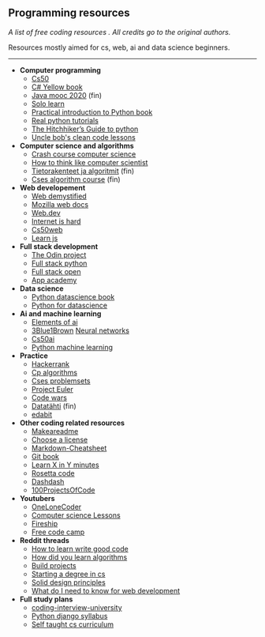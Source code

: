## Programming resources

*A list of free coding resources .
All credits go to the original authors.*

Resources mostly aimed for cs, web, ai and data science beginners.  

---
- **Computer programming**
	 - [Cs50](https://cs50.harvard.edu/x/2020/)
	 - [C# Yellow book](http://www.csharpcourse.com/)
	 - [Java mooc 2020](https://ohjelmointi-20.mooc.fi/) (fin)
	 - [Solo learn](https://www.sololearn.com/)
	 - [Practical introduction to Python book](https://www.brianheinold.net/python/A_Practical_Introduction_to_Python_Programming_Heinold.pdf)
	 - [Real python tutorials](https://realpython.com/)
	 - [The Hitchhiker’s Guide to python](https://docs.python-guide.org/)
	 - [Uncle bob's clean code lessons](https://www.youtube.com/watch?v=7EmboKQH8lM&ab_channel=UnityCoin)
- **Computer science and algorithms**
	 - [Crash course computer science](https://www.youtube.com/playlist?list=PL8dPuuaLjXtNlUrzyH5r6jN9ulIgZBpdo)
	 - [How to think like computer scientist](https://runestone.academy/runestone/books/published/thinkcspy/index.html)
	 - [Tietorakenteet ja algoritmit](https://www.cs.helsinki.fi/u/ahslaaks/tirakirja/) (fin)
	 - [Cses algorithm course](https://cses.fi/alon20/list/) (fin)
- **Web developement**
	 - [Web demystified](https://www.youtube.com/playlist?list=PLo3w8EB99pqLEopnunz-dOOBJ8t-Wgt2g)
	 - [Mozilla web docs](https://developer.mozilla.org/en-US/docs/Learn/Getting_started_with_the_web)
	 - [Web.dev](https://web.dev/)
	 - [Internet is hard](https://www.internetingishard.com/)
	 - [Cs50web](https://cs50.harvard.edu/web/2020/)
	 - [Learn js](https://learnjavascript.online/)
- **Full stack development**
	 - [The Odin project](https://theodinproject.com/paths)
	 - [Full stack python](https://www.fullstackpython.com/)
	 - [Full stack open](https://fullstackopen.com/)
	 - [App academy](https://open.appacademy.io/)
- **Data science**
	 - [Python datascience book](https://jakevdp.github.io/PythonDataScienceHandbook/00.00-preface.html#Who-Is-This-Book-For?)
	 - [Python for datascience](https://kharpann.com/learn-python-for-data-science-full-course/)
- **Ai and machine learning**
	 - [Elements of ai](https://www.elementsofai.com/)
	 - [3Blue1Brown](https://www.youtube.com/channel/UCYO_jab_esuFRV4b17AJtAw) [Neural networks](https://www.youtube.com/watch?v=aircAruvnKk&list=PLZHQObOWTQDNU6R1_67000Dx_ZCJB-3pi&ab_channel=3Blue1Brown)
	 - [Cs50ai](https://cs50.harvard.edu/ai/2020/)
	 - [Python machine learning](https://pythonprogramming.net/)
- **Practice**
	 - [Hackerrank](https://www.hackerrank.com/dashboard)
	 - [Cp algorithms](http://cp-algorithms.com/)
	 - [Cses problemsets](https://cses.fi/problemset/)
	 - [Project Euler](https://projecteuler.net/about)
	 - [Code wars](https://www.codewars.com/)
	 - [Datatähti](https://cses.fi/dt/list/) (fin)
	 - [edabit](https://edabit.com/)
- **Other coding related resources**
	 - [Makeareadme](https://www.makeareadme.com/)
	 - [Choose a license](https://choosealicense.com/)
	 - [Markdown-Cheatsheet](https://github.com/adam-p/markdown-here/wiki/Markdown-Cheatsheet)
	 - [Git book](https://git-scm.com/book/en/v2)
	 - [Learn X in Y minutes](https://learnxinyminutes.com/)
	 - [Rosetta code](http://rosettacode.org/wiki/Rosetta_Code)
	 - [Dashdash](https://dashdash.io/)
	 - [100ProjectsOfCode](https://github.com/aceking007/100ProjectsOfCode)
- **Youtubers**
	 - [OneLoneCoder](https://www.youtube.com/c/javidx9)
	 - [Computer science Lessons](https://www.youtube.com/c/ComputerScienceLessons)
	 - [Fireship](https://www.youtube.com/c/AngularFirebase)
	 - [Free code camp](https://www.youtube.com/channel/UC8butISFwT-Wl7EV0hUK0BQ)
- **Reddit threads**
	 - [How to learn write good code](https://www.reddit.com/r/learnprogramming/comments/iwf81z/how_to_learn_how_to_write_good_code_for_big/)
	 - [How did you learn algorithms](https://www.reddit.com/r/learnprogramming/comments/iimqjw/self_learners_how_did_you_learn_algorithms/)
	 - [Build projects](https://www.reddit.com/r/learnprogramming/comments/i2c0ud/keep_being_told_to_build_projects_but_dont_know/)
	 - [Starting a degree in cs](https://www.reddit.com/r/computerscience/comments/g6trzn/starting_a_degree_in_cs/)
	 - [Solid design principles](https://www.reddit.com/r/learnprogramming/comments/cr3m01/solid_design_principles_for_everyone/)
	 - [What do I need to know for web development](https://www.reddit.com/r/learnprogramming/comments/dlikxe/what_do_i_need_to_know_for_web_development/)
- **Full study plans**
	 - [coding-interview-university](https://github.com/jwasham/coding-interview-university)
	 - [Python django syllabus](https://www.reddit.com/r/learnprogramming/comments/i9vuhr/i_wrote_a_syllabus_for_learning_python_and_django/)
	 - [Self taught cs curriculum](https://www.reddit.com/r/learnprogramming/comments/gsansp/my_55step_selftaught_cs_curriculum_updated/)
	
